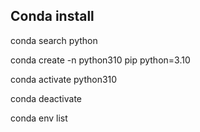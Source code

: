 

## Conda install 
conda search python

conda create -n python310 pip python=3.10

conda activate python310

conda deactivate

conda env list